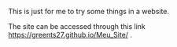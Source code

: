 This is just for me to try some things in a website.

The site can be accessed through this link https://greents27.github.io/Meu_Site/ .
